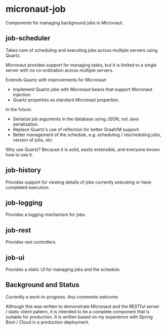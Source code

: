 # micronaut-job

Components for managing background jobs in Micronaut.

## job-scheduler

Takes care of scheduling and executing jobs across multiple servers using Quartz. 

Micronaut provides support for managing tasks, but it is limited to a single server with no 
co-ordination across multiple servers.

Extends Quartz with improvements for Micronaut:
* Implement Quartz jobs with Micronaut beans that support Micronaut injection.
* Quartz properties as standard Micronaut properties.

In the future:
* Serialize job arguments in the database using JSON, not Java serialization.
* Replace Quartz's use of reflection for better GraalVM support.
* Better management of the schedule, e.g. scheduling / rescheduling jobs, version of jobs, etc.

Why use Quartz? Because it is solid, easily extensible, and everyone knows how to use it.

## job-history

Provides support for viewing details of jobs currently executing or have completed
execution.

## job-logging

Provides a logging mechanism for jobs.

## job-rest

Provides rest controllers.

## job-ui

Provides a static UI for managing jobs and the schedule.

## Background and Status

Currently a work-in-progress. Any comments welcome.

Although this was written to demonstrate Micronaut and the RESTful server / static 
client pattern, it is intended to be a complete component that is suitable for 
production. It is written based on my experience with Spring Boot / Cloud in a 
production deployment.
